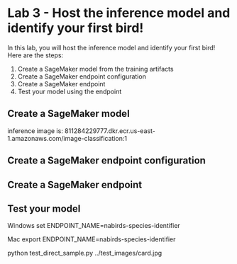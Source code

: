 # Lab 3 - Host the inference model and identify your first bird!

In this lab, you will host the inference model and identify your first bird!  Here are the steps:

1. Create a SageMaker model from the training artifacts
2. Create a SageMaker endpoint configuration
3. Create a SageMaker endpoint
4. Test your model using the endpoint

## Create a SageMaker model

inference image is: 811284229777.dkr.ecr.us-east-1.amazonaws.com/image-classification:1

## Create a SageMaker endpoint configuration

## Create a SageMaker endpoint

## Test your model

Windows
set ENDPOINT_NAME=nabirds-species-identifier

Mac
export ENDPOINT_NAME=nabirds-species-identifier

python test_direct_sample.py ../test_images/card.jpg
